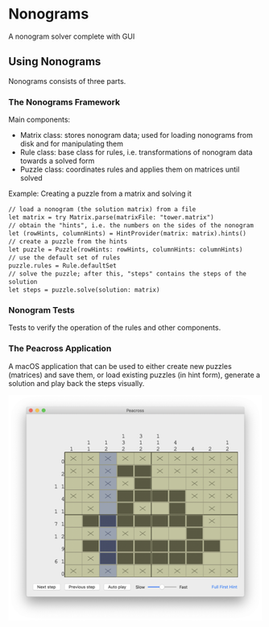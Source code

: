 # Nonograms
A nonogram solver complete with GUI

## Using Nonograms
Nonograms consists of three parts.

### The Nonograms Framework
Main components:

* Matrix class: stores nonogram data; used for loading nonograms from disk and for manipulating them
* Rule class: base class for rules, i.e. transformations of nonogram data towards a solved form
* Puzzle class: coordinates rules and applies them on matrices until solved

Example: Creating a puzzle from a matrix and solving it

    // load a nonogram (the solution matrix) from a file
    let matrix = try Matrix.parse(matrixFile: "tower.matrix")
    // obtain the "hints", i.e. the numbers on the sides of the nonogram
    let (rowHints, columnHints) = HintProvider(matrix: matrix).hints()
    // create a puzzle from the hints
    let puzzle = Puzzle(rowHints: rowHints, columnHints: columnHints)    
    // use the default set of rules
    puzzle.rules = Rule.defaultSet
    // solve the puzzle; after this, "steps" contains the steps of the solution
    let steps = puzzle.solve(solution: matrix)

### Nonogram Tests
Tests to verify the operation of the rules and other components.

### The Peacross Application
A macOS application that can be used to either create new puzzles (matrices) and save them,
or load existing puzzles (in hint form), generate a solution and play back the steps
visually.

![The Peacross application](https://raw.githubusercontent.com/brend/nonograms/master/resources/peacross-main.png)
